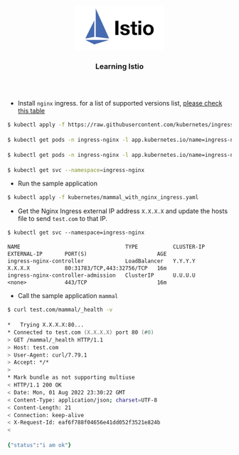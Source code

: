 <p align="center">
    <img alt="Logo" src="/logo.png" width="200" />
    <h3 align="center">Learning Istio</h3>
</p>
<br/>
<br/>


- Install `nginx` ingress. for a list of supported versions list, [please check this table](https://github.com/kubernetes/ingress-nginx#support-versions-table)

```zsh
$ kubectl apply -f https://raw.githubusercontent.com/kubernetes/ingress-nginx/controller-v1.3.0/deploy/static/provider/cloud/deploy.yaml

$ kubectl get pods -n ingress-nginx -l app.kubernetes.io/name=ingress-nginx --watch

$ kubectl get pods -n ingress-nginx -l app.kubernetes.io/name=ingress-nginx

$ kubectl get svc --namespace=ingress-nginx
```

- Run the sample application

```zsh
$ kubectl apply -f kubernetes/mammal_with_nginx_ingress.yaml
```

- Get the Nginx Ingress external IP address `X.X.X.X` and update the hosts file to send `test.com` to that IP.

```
$ kubectl get svc --namespace=ingress-nginx

NAME                                 TYPE           CLUSTER-IP       EXTERNAL-IP       PORT(S)                      AGE
ingress-nginx-controller             LoadBalancer   Y.Y.Y.Y          X.X.X.X           80:31783/TCP,443:32756/TCP   16m
ingress-nginx-controller-admission   ClusterIP      U.U.U.U          <none>            443/TCP                      16m
```

- Call the sample application `mammal`

```zsh
$ curl test.com/mammal/_health -v

*   Trying X.X.X.X:80...
* Connected to test.com (X.X.X.X) port 80 (#0)
> GET /mammal/_health HTTP/1.1
> Host: test.com
> User-Agent: curl/7.79.1
> Accept: */*
>
* Mark bundle as not supporting multiuse
< HTTP/1.1 200 OK
< Date: Mon, 01 Aug 2022 23:30:22 GMT
< Content-Type: application/json; charset=UTF-8
< Content-Length: 21
< Connection: keep-alive
< X-Request-Id: eaf6f788f04656e41dd052f3521e824b
<

{"status":"i am ok"}
```